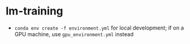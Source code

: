 # lm-training

- `conda env create -f environment.yml` for local development; if on a GPU machine, use `gpu_environment.yml` instead